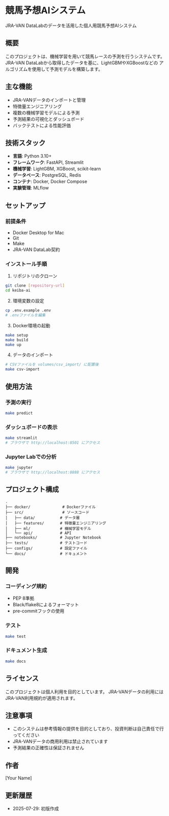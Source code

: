 # 競馬予想AIシステム

JRA-VAN DataLabのデータを活用した個人用競馬予想AIシステム

## 概要

このプロジェクトは、機械学習を用いて競馬レースの予測を行うシステムです。
JRA-VAN DataLabから取得したデータを基に、LightGBMやXGBoostなどの
アルゴリズムを使用して予測モデルを構築します。

## 主な機能

- JRA-VANデータのインポートと管理
- 特徴量エンジニアリング
- 複数の機械学習モデルによる予測
- 予測結果の可視化とダッシュボード
- バックテストによる性能評価

## 技術スタック

- **言語**: Python 3.10+
- **フレームワーク**: FastAPI, Streamlit
- **機械学習**: LightGBM, XGBoost, scikit-learn
- **データベース**: PostgreSQL, Redis
- **コンテナ**: Docker, Docker Compose
- **実験管理**: MLflow

## セットアップ

### 前提条件

- Docker Desktop for Mac
- Git
- Make
- JRA-VAN DataLab契約

### インストール手順

1. リポジトリのクローン
```bash
git clone [repository-url]
cd keiba-ai
```

2. 環境変数の設定
```bash
cp .env.example .env
# .envファイルを編集
```

3. Docker環境の起動
```bash
make setup
make build
make up
```

4. データのインポート
```bash
# CSVファイルを volumes/csv_import/ に配置後
make csv-import
```

## 使用方法

### 予測の実行
```bash
make predict
```

### ダッシュボードの表示
```bash
make streamlit
# ブラウザで http://localhost:8501 にアクセス
```

### Jupyter Labでの分析
```bash
make jupyter
# ブラウザで http://localhost:8888 にアクセス
```

## プロジェクト構成

```
.
├── docker/              # Dockerファイル
├── src/                 # ソースコード
│   ├── data/           # データ層
│   ├── features/       # 特徴量エンジニアリング
│   ├── ml/             # 機械学習モデル
│   └── api/            # API
├── notebooks/          # Jupyter Notebook
├── tests/              # テストコード
├── configs/            # 設定ファイル
└── docs/               # ドキュメント
```

## 開発

### コーディング規約

- PEP 8準拠
- Black/flake8によるフォーマット
- pre-commitフックの使用

### テスト
```bash
make test
```

### ドキュメント生成
```bash
make docs
```

## ライセンス

このプロジェクトは個人利用を目的としています。
JRA-VANデータの利用にはJRA-VAN利用規約が適用されます。

## 注意事項

- このシステムは参考情報の提供を目的としており、投資判断は自己責任で行ってください
- JRA-VANデータの商用利用は禁止されています
- 予測結果の正確性は保証されません

## 作者

[Your Name]

## 更新履歴

- 2025-07-29: 初版作成